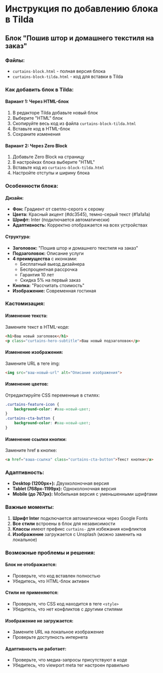 # Инструкция по добавлению блока в Tilda

## Блок "Пошив штор и домашнего текстиля на заказ"

### Файлы:
- `curtains-block.html` - полная версия блока
- `curtains-block-tilda.html` - код для вставки в Tilda

### Как добавить блок в Tilda:

#### Вариант 1: Через HTML-блок
1. В редакторе Tilda добавьте новый блок
2. Выберите "HTML" блок
3. Скопируйте весь код из файла `curtains-block-tilda.html`
4. Вставьте код в HTML-блок
5. Сохраните изменения

#### Вариант 2: Через Zero Block
1. Добавьте Zero Block на страницу
2. В настройках блока выберите "HTML"
3. Вставьте код из `curtains-block-tilda.html`
4. Настройте отступы и ширину блока

### Особенности блока:

#### Дизайн:
- **Фон:** Градиент от светло-серого к серому
- **Цвета:** Красный акцент (#dc3545), темно-серый текст (#1a1a1a)
- **Шрифт:** Inter (подключается автоматически)
- **Адаптивность:** Корректно отображается на всех устройствах

#### Структура:
- **Заголовок:** "Пошив штор и домашнего текстиля на заказ"
- **Подзаголовок:** Описание услуги
- **4 преимущества** с иконками:
  - Бесплатный выезд дизайнера
  - Беспроцентная рассрочка
  - Гарантия 10 лет
  - Скидка 5% на первый заказ
- **Кнопка:** "Рассчитать стоимость"
- **Изображение:** Современная гостиная

### Кастомизация:

#### Изменение текста:
Замените текст в HTML-коде:
```html
<h1>Ваш новый заголовок</h1>
<p class="curtains-hero-subtitle">Ваш новый подзаголовок</p>
```

#### Изменение изображения:
Замените URL в теге img:
```html
<img src="ваш-новый-url" alt="Описание изображения">
```

#### Изменение цветов:
Отредактируйте CSS переменные в стилях:
```css
.curtains-feature-icon {
    background-color: #ваш-новый-цвет;
}
.curtains-cta-button {
    background-color: #ваш-новый-цвет;
}
```

#### Изменение ссылки кнопки:
Замените href в кнопке:
```html
<a href="ваша-ссылка" class="curtains-cta-button">Текст кнопки</a>
```

### Адаптивность:
- **Desktop (1200px+):** Двухколоночная версия
- **Tablet (768px-1199px):** Одноколоночная версия
- **Mobile (до 767px):** Мобильная версия с уменьшенными шрифтами

### Важные моменты:
1. **Шрифт Inter** подключается автоматически через Google Fonts
2. **Все стили** встроены в блок для независимости
3. **Классы** имеют префикс `curtains-` для избежания конфликтов
4. **Изображение** загружается с Unsplash (можно заменить на локальное)

### Возможные проблемы и решения:

#### Блок не отображается:
- Проверьте, что код вставлен полностью
- Убедитесь, что HTML-блок активен

#### Стили не применяются:
- Проверьте, что CSS код находится в теге `<style>`
- Убедитесь, что нет конфликтов с другими стилями

#### Изображение не загружается:
- Замените URL на локальное изображение
- Проверьте доступность интернета

#### Адаптивность не работает:
- Проверьте, что медиа-запросы присутствуют в коде
- Убедитесь, что viewport meta тег настроен правильно 